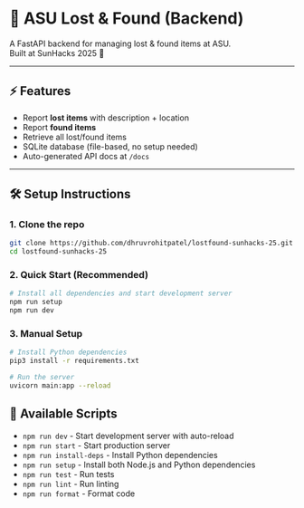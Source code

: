 # 🎒 ASU Lost & Found (Backend)

A FastAPI backend for managing lost & found items at ASU.  
Built at SunHacks 2025 🚀

---

## ⚡ Features
- Report **lost items** with description + location
- Report **found items**
- Retrieve all lost/found items
- SQLite database (file-based, no setup needed)
- Auto-generated API docs at `/docs`

---

## 🛠 Setup Instructions

### 1. Clone the repo
```bash
git clone https://github.com/dhruvrohitpatel/lostfound-sunhacks-25.git
cd lostfound-sunhacks-25
```

### 2. Quick Start (Recommended)
```bash
# Install all dependencies and start development server
npm run setup
npm run dev
```

### 3. Manual Setup
```bash
# Install Python dependencies
pip3 install -r requirements.txt

# Run the server
uvicorn main:app --reload
```

## 🚀 Available Scripts

- `npm run dev` - Start development server with auto-reload
- `npm run start` - Start production server
- `npm run install-deps` - Install Python dependencies
- `npm run setup` - Install both Node.js and Python dependencies
- `npm run test` - Run tests
- `npm run lint` - Run linting
- `npm run format` - Format code